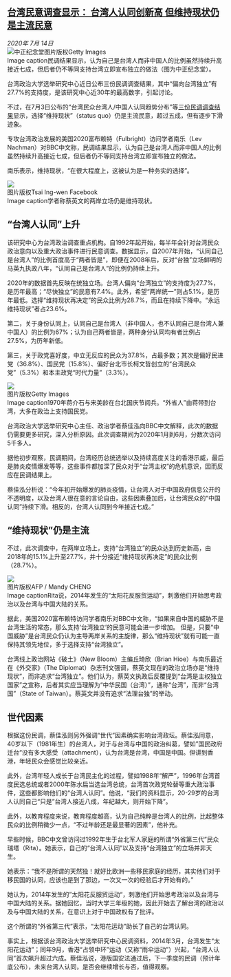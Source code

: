 <!--1594709146000-->
[台湾民意调查显示： 台湾人认同创新高 但维持现状仍是主流民意](http://www.bbc.com/zhongwen/simp/chinese-news-53391406)
------

<div><i>2020年 7月 14日</i></div><div><div class="story-body__inner" property="articleBody"><div class="media-landscape has-caption full-width lead"><span class="image-and-copyright-container"><img class="js-image-replace" alt="中正纪念堂" src="https://images.weserv.nl/?url=ichef.bbci.co.uk/news/640/cpsprodpb/B53A/production/_94849364_gettyimages-547078793.jpg"><span class="off-screen">图片版权</span><span class="story-image-copyright">Getty Images</span></span><figcaption class="media-caption"><span class="off-screen">Image caption</span><span class="media-caption__text">民调结果显示，认为自己是台湾人而非中国人的比例虽然持续升高接近七成，但后者仍不等同支持台湾立即宣布独立的做法（图为中正纪念堂）。</span></figcaption></div><p class="story-body__introduction">台湾政治大学选举研究中心近日公布三份民调调查结果，其中“偏向台湾独立”有27.7%的支持度，是该研究中心近30年的最高数字，引起讨论。</p><div id="bbccom_mpu_3" class="bbccom_slot mpu-ad" aria-hidden="true"><div class="bbccom_advert"></div></div><p>不过，在7月3日公布的“台湾民众台湾人/中国人认同趋势分布”等<a href="https://esc.nccu.edu.tw/main.php" class="story-body__link-external">三份民调调查结果</a>显示，选择“维持现状”（status quo）仍是主流民意，超过五成，但有逐步下滑迹象。</p><p>专攻台湾政治发展的美国2020富布赖特（Fulbright）访问学者南乐（Lev Nachman）对BBC中文称，民调结果显示，认为自己是台湾人而非中国人的比例虽然持续升高接近七成，但后者仍不等同支持台湾立即宣布独立的做法。</p><div id="bbccom_mpu_1_2" class="bbccom_slot mpu-ad" aria-hidden="true"><div class="bbccom_advert"></div></div><p>南乐表示，维持现状，“在很大程度上，这被认为是一种务实的选择”。</p><div class="media-landscape has-caption full-width"><span class="image-and-copyright-container"><img src="https://images.weserv.nl/?url=ichef.bbci.co.uk/news/640/cpsprodpb/8044/production/_113363823_whatsubject.jpg"><br><span class="off-screen">图片版权</span><span class="story-image-copyright">Tsai Ing-wen Facebook</span></span><figcaption class="media-caption"><span class="off-screen">Image caption</span><span class="media-caption__text">学者称蔡英文的两岸立场仍是维持现状。</span></figcaption></div><h2 class="story-body__crosshead">“台湾人认同”上升</h2><p>该研究中心为台湾政治调查重点机构。自1992年起开始，每半年会针对台湾民众政治意向以及重大政治事件进行民意调查。数据显示，自2007年开始，“认同自己是台湾人”的比例首度高于“两者皆是”，即便在2008年后，反对“台独”立场鲜明的马英九执政八年，“认同自己是台湾人”的比例仍持续上升。</p><p>2020年的数据首先反映在统独立场。台湾人偏向“台湾独立”的支持度为27.7%，是历年最高；“尽快独立”的民意有7.4%。此外，希望“两岸统一”则占5.1%，是历年最低。选择“维持现状再决定”的民众比例为28.7%，而且在持续下降中。“永远维持现状”者占23.6%。</p><p>第二，关于身份认同上，认同自己是台湾人（非中国人，也不认同自己是台湾人兼中国人）的比例为67%；认为自己两者皆是，两种身分认同均有者比例占27.5%，为历年新低。 </p><p>第三，关于政党喜好度，中立无反应的民众为37.8%，占最多数；其次是偏好民进党（36.8%）、国民党（15.8%）、偏好台北市长柯文哲创立的“台湾民众党”（5.3%）和本主政党“时代力量”（3.3%）。</p><div class="media-landscape has-caption full-width"><span class="image-and-copyright-container"><img src="https://images.weserv.nl/?url=ichef.bbci.co.uk/news/640/cpsprodpb/16AB2/production/_110105829_gettyimages-515399272.jpg"><br><span class="off-screen">图片版权</span><span class="story-image-copyright">Getty Images</span></span><figcaption class="media-caption"><span class="off-screen">Image caption</span><span class="media-caption__text">1970年蒋介石与宋美龄在台北国庆节阅兵。“外省人”由蒋带到台湾，大多在政治上支持国民党。</span></figcaption></div><p>台湾政治大学选举研究中心主任、政治学者蔡佳泓向BBC中文解释，此次的数据仍需要更多研究，深入分析原因。此次调查期间为2020年1月到6月，分数次访问5千多人。</p><p>据他初步观察，民调期间，台湾经历总统选举以及持续高度关注的香港示威，最后是肺炎疫情爆发等等，这些事件都加深了民众对于“台湾主权”的危机意识，因而反应在民调结果上。</p><p>蔡佳泓分析说：“今年初开始爆发的肺炎疫情，让台湾人对于中国政府信息公开的不透明度，以及台湾人很在意的言论自由，这些因素叠加后，让台湾民众的“中国认同”持续下滑。相反的，台湾人认同到今年接近七成。”</p><h2 class="story-body__crosshead">“维持现状”仍是主流</h2><p>不过，此次调查中，在两岸立场上，支持“台湾独立”的民众达到历史新高，由2018年的15.1%上升至27.7%，并十分接近“维持现状再决定”的民众比例（28.7%）。</p><div class="media-landscape has-caption full-width"><span class="image-and-copyright-container"><img src="https://images.weserv.nl/?url=ichef.bbci.co.uk/news/640/cpsprodpb/F582/production/_110105826_gettyimages-483214871.jpg"><br><span class="off-screen">图片版权</span><span class="story-image-copyright">AFP / Mandy CHENG</span></span><figcaption class="media-caption"><span class="off-screen">Image caption</span><span class="media-caption__text">Rita说，2014年发生的“太阳花反服贸运动”，刺激他们开始思考政治以及台湾与中国大陆的关系。</span></figcaption></div><p>据此，美国2020富布赖特访问学者南乐对BBC中文称，“如果来自中国的威胁不是台湾生活的常态，那么支持‘台湾独立’的民意可能会进一步增加。 但是，只要“中国威胁”是台湾民众仍认为主导两岸关系的主旋律，那么“维持现状”就有可能一直保持其领先地位，多于选择支持“台湾独立”。</p><p>台湾线上政治网站《破土》（New Bloom）主编丘琦欣（Brian Hioe）与南乐最近在《外交家》（The Diplomat）杂志刊文强调，蔡英文现在的政治立场亦是“维持现状”，而非追求“台湾独立”。他们认为，蔡英文执政后反覆提到“台湾是主权独立国家”之宣称，后者其实应当理解为“中华民国（台湾）”，通称“台湾”，而非“台湾国”（State of Taiwan）。蔡英文并没有追求“法理台独”的举动。</p><h2 class="story-body__crosshead">世代因素</h2><p>根据这份民调，蔡佳泓则另外强调“世代”因素确实影响台湾政坛。蔡佳泓同意，40岁以下（1981年生）的台湾人，对于与台湾与中国的政治纠葛，譬如”国民政府迁台“没有多大感受（attachment），认为台湾是台湾，中国是中国。但讲到香港，年轻民众会感觉比较亲近。</p><p>此外，台湾年轻人成长于台湾民主化的过程，譬如1988年“解严”，1996年台湾首度民选总统或者2000年陈水扁当选台湾总统，台湾首次政党轮替等重大政治事件，这些都影响他们的“台湾人认同”。他说，“我们的资料显示，20-29岁的台湾人认同自己“只是”台湾人接近八成，年纪越大，则开始下降”。</p><p>此外，以教育程度来说，教育程度越高，认为自己纯粹是台湾人的比例，比起整体民众的比例稍微少一点，“不过年龄还是最显著的因素”，他补充。</p><p>早些时候，BBC中文曾访问过1992年生于台北军人家庭的所谓“外省第三代”民众瑞塔（Rita）。她表示，自己的“台湾人认同”以及支持“台湾独立”的立场并非天生。</p><p>她表示：“我不是所谓的天然独！就好比欧洲一些移民家庭的经历，其实他们对于移民国的认同，应该也是到了那边，一次又一次的经验后才开始有的。”</p><p>她认为，2014年发生的”太阳花反服贸运动“，刺激他们开始思考政治以及台湾与中国大陆的关系。据她回忆，当时大学三年级的她，因此开始去了解台湾的政治以及与中国大陆的关系，在意识上对于中国政权有了批评。</p><p>这个所谓的“外省第三代”表示，“太阳花运动”助长了自己的台湾认同。</p><p>事实上，根据该台湾政治大学选举研究中心民调资料，2014年3月，台湾发生“太阳花运动”；同年9月，香港“占领中环”运动（又称“雨伞运动”）兴起，“台湾人认同”首次飙升超过六成。蔡佳泓说，港版国安法通过后，下一季度的民调（预计年底公布），未来台湾人认同，是否会继续增长与否，值得观察。</p></div></div>
